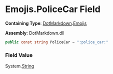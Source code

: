# Emojis\.PoliceCar Field

**Containing Type**: [DotMarkdown](../../README.md)\.[Emojis](../README.md)

**Assembly**: DotMarkdown\.dll

```csharp
public const string PoliceCar = ":police_car:"
```

### Field Value

System\.[String](https://docs.microsoft.com/en-us/dotnet/api/system.string)